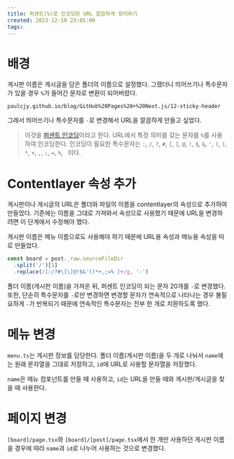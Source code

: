 ```yaml
---
title: 퍼센트(%)로 인코딩된 URL 깔끔하게 정리하기
created: 2023-12-10 23:05:00
tags:
---
```


# 배경

게시판 이름은 게시글을 담은 폴더의 이름으로 설정했다. 그랬더니 띄어쓰기나 특수문자가 있을 경우 `%`가 들어간 문자로 변환이 되어버렸다.

```
paulcjy.github.io/blog/GitHub%20Pages%20+%20Next.js/12-sticky-header
```

그래서 띄어쓰기나 특수문자를 `-`로 변경해서 URL을 깔끔하게 만들고 싶었다.

> 이것을 [퍼센트 인코딩][1]이라고 한다. URL에서 특정 의미를 갖는 문자를 `%`를 사용하여 인코딩한다. 인코딩이 필요한 특수문자는 `:`, `/`, `?`, `#`, `[`, `]`, `@`, `!`, `$`, `&`, `'`, `(`, `)`, `*`, `+`, `,`, `;`, `=`, `%`, ` `이다.

# Contentlayer 속성 추가

게시판이나 게시글의 URL은 폴더와 파일의 이름을 contentlayer의 속성으로 추가하여 만들었다. 기존에는 이름을 그대로 가져와서 속성으로 사용했기 때문에 URL을 변경하려면 이 단계에서 수정해야 했다.

게시판 이름은 메뉴 이름으로도 사용해야 하기 때문에 URL용 속성과 메뉴용 속성을 따로 만들었다.

```ts
const board = post._raw.sourceFileDir
  .split('/')[1]
  .replace(/[:/?#\[\]@!$&'()*+,;=% ]+/g, '-')
```

폴더 이름(게시판 이름)을 가져온 뒤, 퍼센트 인코딩이 되는 문자 20개를 `-`로 변경했다. 또한, 단순히 특수문자를 `-`로만 변경하면 변경할 문자가 연속적으로 나타나는 경우 불필요하게 `-`가 반복되기 때문에 연속적인 특수문자는 전부 한 개로 치환하도록 했다.

# 메뉴 변경

`menu.ts`는 게시판 정보를 담당한다. 폴더 이름(게시판 이름)을 두 개로 나눠서 `name`에는 원래 문자열을 그대로 저장하고, `id`에 URL로 사용할 문자열을 저장했다.

`name`은 메뉴 컴포넌트를 만들 때 사용하고, `id`는 URL을 만들 때와 게시판/게시글을 찾을 때 사용한다.

# 페이지 변경

`[board]/page.tsx`와 `[board]/[post]/page.tsx`에서 한 개만 사용하던 게시판 이름을 경우에 따라 `name`과 `id`로 나누어 사용하는 것으로 변경했다.

[1]: https://developer.mozilla.org/ko/docs/Glossary/Percent-encoding 'MDN: Percent-encoding'
